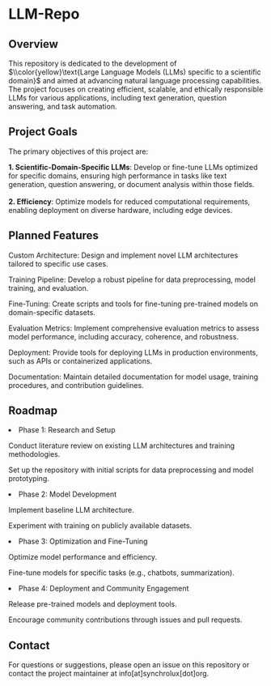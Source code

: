 # LLM-Repo
<h2> Overview </h2>

This repository is dedicated to the development of $\\color{yellow}\text{Large Language Models (LLMs) specific to a scientific domain}$ and aimed at advancing natural language processing capabilities. The project focuses on creating efficient, scalable, and ethically responsible LLMs for various applications, including text generation, question answering, and task automation.

<h2> Project Goals </h2>

The primary objectives of this project are:

<!--Model Development: Build LLMs from scratch or fine-tune existing models to achieve state-of-the-art performance in natural language understanding and generation.-->
<b>1. Scientific-Domain-Specific LLMs</b>: Develop or fine-tune LLMs optimized for specific domains, ensuring high performance in tasks like text generation, question answering, or document analysis within those fields.<br /><br />
<b>2. Efficiency</b>: Optimize models for reduced computational requirements, enabling deployment on diverse hardware, including edge devices.
<!--Open Collaboration: Foster a community-driven approach by sharing code, datasets, and research findings (where applicable).-->

<h2> Planned Features </h2>

Custom Architecture: Design and implement novel LLM architectures tailored to specific use cases.

Training Pipeline: Develop a robust pipeline for data preprocessing, model training, and evaluation.

Fine-Tuning: Create scripts and tools for fine-tuning pre-trained models on domain-specific datasets.

Evaluation Metrics: Implement comprehensive evaluation metrics to assess model performance, including accuracy, coherence, and robustness.

Deployment: Provide tools for deploying LLMs in production environments, such as APIs or containerized applications.

Documentation: Maintain detailed documentation for model usage, training procedures, and contribution guidelines.

<h2> Roadmap </h2>
<li>Phase 1: Research and Setup</li>

Conduct literature review on existing LLM architectures and training methodologies.

Set up the repository with initial scripts for data preprocessing and model prototyping.

<li>Phase 2: Model Development</li>

Implement baseline LLM architecture.

Experiment with training on publicly available datasets.

<li>Phase 3: Optimization and Fine-Tuning</li>

Optimize model performance and efficiency.

Fine-tune models for specific tasks (e.g., chatbots, summarization).

<li>Phase 4: Deployment and Community Engagement</li>

Release pre-trained models and deployment tools.

Encourage community contributions through issues and pull requests.

 
<h2> Contact </h2>
For questions or suggestions, please open an issue on this repository or contact the project maintainer at info[at]synchrolux[dot]org.
